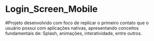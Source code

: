 # Login_Screen_Mobile

#Projeto desenvolvido com foco de replicar o primeiro contato que o usuário 
possui com aplicações nativas, apresentando conceitos fundamentais de: Splash, animações, interatividade, entre outros.
